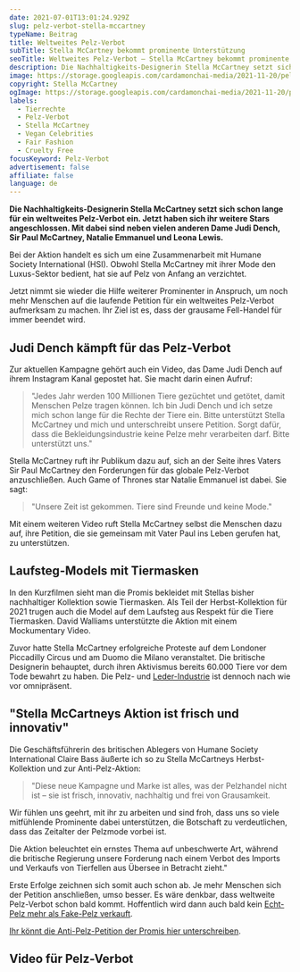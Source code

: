 ```yaml
---
date: 2021-07-01T13:01:24.929Z
slug: pelz-verbot-stella-mccartney
typeName: Beitrag
title: Weltweites Pelz-Verbot
subTitle: Stella McCartney bekommt prominente Unterstützung
seoTitle: Weltweites Pelz-Verbot – Stella McCartney bekommt prominente Unterstützung
description: Die Nachhaltigkeits-Designerin Stella McCartney setzt sich schon lange für ein weltweites Pelz-Verbot ein. Jetzt haben sich ihr weitere Stars angeschlossen. Mit dabei sind neben vielen anderen Dame Judi Dench, Sir Paul McCartney, Natalie Emmanuel und Leona Lewis.
image: https://storage.googleapis.com/cardamonchai-media/2021-11-20/pelzverbot-stella-mccartney-jpg-imagine-a8a848_aa9b5b_1024_768/640.webp
copyright: Stella McCartney
ogImage: https://storage.googleapis.com/cardamonchai-media/2021-11-20/pelzverbot-stella-mccartney-fb-jpg-imagine-a8a848_aa9c59_1200_628/640.webp
labels:
  - Tierrechte
  - Pelz-Verbot
  - Stella McCartney
  - Vegan Celebrities
  - Fair Fashion
  - Cruelty Free
focusKeyword: Pelz-Verbot
advertisement: false
affiliate: false
language: de
---
```


**Die Nachhaltigkeits-Designerin Stella McCartney setzt sich schon lange für ein weltweites Pelz-Verbot ein. Jetzt haben sich ihr weitere Stars angeschlossen. Mit dabei sind neben vielen anderen Dame Judi Dench, Sir Paul McCartney, Natalie Emmanuel und Leona Lewis.**

Bei der Aktion handelt es sich um eine Zusammenarbeit mit Humane Society International (HSI). Obwohl Stella McCartney mit ihrer Mode den Luxus-Sektor bedient, hat sie auf Pelz von Anfang an verzichtet.

Jetzt nimmt sie wieder die Hilfe weiterer Prominenter in Anspruch, um noch mehr Menschen auf die laufende Petition für ein weltweites Pelz-Verbot aufmerksam zu machen. Ihr Ziel ist es, dass der grausame Fell-Handel für immer beendet wird.

## Judi Dench kämpft für das Pelz-Verbot

Zur aktuellen Kampagne gehört auch ein Video, das Dame Judi Dench auf ihrem Instagram Kanal gepostet hat. Sie macht darin einen Aufruf:

> "Jedes Jahr werden 100 Millionen Tiere gezüchtet und getötet, damit Menschen Pelze tragen können. Ich bin Judi Dench und ich setze mich schon lange für die Rechte der Tiere ein. Bitte unterstützt Stella McCartney und mich und unterschreibt unsere Petition. Sorgt dafür, dass die Bekleidungsindustrie keine Pelze mehr verarbeiten darf. Bitte unterstützt uns."

Stella McCartney ruft ihr Publikum dazu auf, sich an der Seite ihres Vaters Sir Paul McCartney den Forderungen für das globale Pelz-Verbot anzuschließen. Auch Game of Thrones star Natalie Emmanuel ist dabei. Sie sagt:

> "Unsere Zeit ist gekommen. Tiere sind Freunde und keine Mode."

Mit einem weiteren Video ruft Stella McCartney selbst die Menschen dazu auf, ihre Petition, die sie gemeinsam mit Vater Paul ins Leben gerufen hat, zu unterstützen.

## Laufsteg-Models mit Tiermasken

In den Kurzfilmen sieht man die Promis bekleidet mit Stellas bisher nachhaltiger Kollektion sowie Tiermasken. Als Teil der Herbst-Kollektion für 2021 trugen auch die Model auf dem Laufsteg aus Respekt für die Tiere Tiermasken. David Walliams unterstützte die Aktion mit einem Mockumentary Video.

Zuvor hatte Stella McCartney erfolgreiche Proteste auf dem Londoner Piccadilly Circus und am Duomo die Milano veranstaltet. Die britische Designerin behauptet, durch ihren Aktivismus bereits 60.000 Tiere vor dem Tode bewahrt zu haben. Die Pelz- und [Leder-Industrie](/2020/07/leder-pelz/) ist dennoch nach wie vor omnipräsent.

## "Stella McCartneys Aktion ist frisch und innovativ"

Die Geschäftsführerin des britischen Ablegers von Humane Society International Claire Bass äußerte ich so zu Stella McCartneys Herbst-Kollektion und zur Anti-Pelz-Aktion:

> "Diese neue Kampagne und Marke ist alles, was der Pelzhandel nicht ist – sie ist frisch, innovativ, nachhaltig und frei von Grausamkeit.

Wir fühlen uns geehrt, mit ihr zu arbeiten und sind froh, dass uns so viele mitfühlende Prominente dabei unterstützen, die Botschaft zu verdeutlichen, dass das Zeitalter der Pelzmode vorbei ist.

Die Aktion beleuchtet ein ernstes Thema auf unbeschwerte Art, während die britische Regierung unsere Forderung nach einem Verbot des Imports und Verkaufs von Tierfellen aus Übersee in Betracht zieht."

Erste Erfolge zeichnen sich somit auch schon ab. Je mehr Menschen sich der Petition anschließen, umso besser. Es wäre denkbar, dass weltweite Pelz-Verbot schon bald kommt. Hoffentlich wird dann auch bald kein [Echt-Pelz mehr als Fake-Pelz verkauft](/2014/11/fakepelz-echtpelz/).

[Ihr könnt die Anti-Pelz-Petition der Promis hier unterschreiben](https://action.hsi.org/page/72530/-/1?locale=en-US).

## Video für Pelz-Verbot

<YouTube id="uq15IVporAc" />
